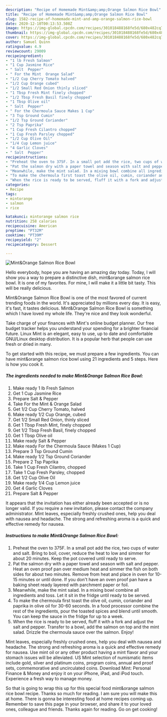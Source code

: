```yaml
---
description: "Recipe of Homemade Mint&amp;amp;Orange Salmon Rice Bowl"
title: "Recipe of Homemade Mint&amp;amp;Orange Salmon Rice Bowl"
slug: 1582-recipe-of-homemade-mint-and-amp-orange-salmon-rice-bowl
date: 2020-12-10T00:13:53.508Z
image: https://img-global.cpcdn.com/recipes/301018488168fe5d/680x482cq70/mintorange-salmon-rice-bowl-recipe-main-photo.jpg
thumbnail: https://img-global.cpcdn.com/recipes/301018488168fe5d/680x482cq70/mintorange-salmon-rice-bowl-recipe-main-photo.jpg
cover: https://img-global.cpcdn.com/recipes/301018488168fe5d/680x482cq70/mintorange-salmon-rice-bowl-recipe-main-photo.jpg
author: Samuel Quinn
ratingvalue: 4.9
reviewcount: 29009
recipeingredient:
- "1 lb Fresh Salmon"
- "1 Cup Jasmine Rice"
- " Salt  Pepper"
- " For the Mint  Orange Salad"
- "1/2 Cup Cherry Tomato halved"
- "1/2 Cup Orange cubed"
- "1/2 Small Red Onion thinly sliced"
- "1 Tbsp Fresh Mint finely chopped"
- "1/2 Tbsp Fresh Basil finely chopped"
- "1 Tbsp Olive oil"
- " Salt  Pepper"
- " For the Chermoula Sauce Makes 1 Cup"
- "3 Tsp Ground Cumin"
- "1/2 Tsp Ground Coriander"
- "2 Tsp Paprika"
- "1 Cup Fresh Cilantro chopped"
- "1 Cup Fresh Parsley chopped"
- "1/2 Cup Olive Oil"
- "1/4 Cup Lemon juice"
- "4 Garlic Cloves"
- " Salt  Pepper"
recipeinstructions:
- "Preheat the oven to 375F. In a small pot add the rice, two cups of water and salt. Bring to boil, cover, reduce the heat to low and simmer for about 20 minutes. Keep the pot covered until ready to serve."
- "Pat the salmon dry with a paper towel and season with salt and pepper. Heat an oven proof pan over medium heat and simmer the fish on both sides for about two minutes. Remove from heat and place in oven for 10-15 minutes or until done. If you don&#39;t have an oven proof pan have a baking sheet ready layered with parchment paper or foil."
- "Meanwhile, make the mint salad. In a mixing bowl combine all ingredients and toss. Let it sit in the fridge until ready to be served."
- "To make the chermoula first toast the olive oil, cumin, coriander and paprika in olive oil for 30-60 seconds. In a food processor combine the rest of the ingredients, pour the toasted spices and blend until smooth. You can keep the sauce in the fridge for up to a week."
- "When the rice is ready to be served, fluff it with a fork and adjust the salt and pepper. Transfer to a bowl, add the salmon on top and the mint salad. Drizzle the chermoula sauce over the salmon. Enjoy!"
categories:
- Recipe
tags:
- mintorange
- salmon
- rice

katakunci: mintorange salmon rice 
nutrition: 258 calories
recipecuisine: American
preptime: "PT32M"
cooktime: "PT39M"
recipeyield: "2"
recipecategory: Dessert

---
```



![Mint&amp;Orange Salmon Rice Bowl](https://img-global.cpcdn.com/recipes/301018488168fe5d/680x482cq70/mintorange-salmon-rice-bowl-recipe-main-photo.jpg)

Hello everybody, hope you are having an amazing day today. Today, I will show you a way to prepare a distinctive dish, mint&amp;orange salmon rice bowl. It is one of my favorites. For mine, I will make it a little bit tasty. This will be really delicious.

Mint&amp;Orange Salmon Rice Bowl is one of the most favored of current trending foods in the world. It's appreciated by millions every day. It is easy, it's fast, it tastes delicious. Mint&amp;Orange Salmon Rice Bowl is something which I have loved my whole life. They're nice and they look wonderful.

Take charge of your finances with Mint&#39;s online budget planner. Our free budget tracker helps you understand your spending for a brighter financial future. Linux Mint is an elegant, easy to use, up to date and comfortable GNU/Linux desktop distribution. It is a popular herb that people can use fresh or dried in many.


To get started with this recipe, we must prepare a few ingredients. You can have mint&amp;orange salmon rice bowl using 21 ingredients and 5 steps. Here is how you cook it.

<!--inarticleads1-->

##### The ingredients needed to make Mint&amp;Orange Salmon Rice Bowl:

1. Make ready 1 lb Fresh Salmon
1. Get 1 Cup Jasmine Rice
1. Prepare  Salt &amp; Pepper
1. Take  For the Mint &amp; Orange Salad
1. Get 1/2 Cup Cherry Tomato, halved
1. Make ready 1/2 Cup Orange, cubed
1. Get 1/2 Small Red Onion, thinly sliced
1. Get 1 Tbsp Fresh Mint, finely chopped
1. Get 1/2 Tbsp Fresh Basil, finely chopped
1. Get 1 Tbsp Olive oil
1. Make ready  Salt &amp; Pepper
1. Make ready  For the Chermoula Sauce (Makes 1 Cup)
1. Prepare 3 Tsp Ground Cumin
1. Make ready 1/2 Tsp Ground Coriander
1. Prepare 2 Tsp Paprika
1. Take 1 Cup Fresh Cilantro, chopped
1. Take 1 Cup Fresh Parsley, chopped
1. Get 1/2 Cup Olive Oil
1. Make ready 1/4 Cup Lemon juice
1. Get 4 Garlic Cloves
1. Prepare  Salt &amp; Pepper


It appears that the invitation has either already been accepted or is no longer valid. If you require a new invitation, please contact the company administrator. Mint leaves, especially freshly crushed ones, help you deal with nausea and headache. The strong and refreshing aroma is a quick and effective remedy for nausea. 

<!--inarticleads2-->

##### Instructions to make Mint&amp;Orange Salmon Rice Bowl:

1. Preheat the oven to 375F. In a small pot add the rice, two cups of water and salt. Bring to boil, cover, reduce the heat to low and simmer for about 20 minutes. Keep the pot covered until ready to serve.
1. Pat the salmon dry with a paper towel and season with salt and pepper. Heat an oven proof pan over medium heat and simmer the fish on both sides for about two minutes. Remove from heat and place in oven for 10-15 minutes or until done. If you don&#39;t have an oven proof pan have a baking sheet ready layered with parchment paper or foil.
1. Meanwhile, make the mint salad. In a mixing bowl combine all ingredients and toss. Let it sit in the fridge until ready to be served.
1. To make the chermoula first toast the olive oil, cumin, coriander and paprika in olive oil for 30-60 seconds. In a food processor combine the rest of the ingredients, pour the toasted spices and blend until smooth. You can keep the sauce in the fridge for up to a week.
1. When the rice is ready to be served, fluff it with a fork and adjust the salt and pepper. Transfer to a bowl, add the salmon on top and the mint salad. Drizzle the chermoula sauce over the salmon. Enjoy!


Mint leaves, especially freshly crushed ones, help you deal with nausea and headache. The strong and refreshing aroma is a quick and effective remedy for nausea. Use mint oil or any other product having a mint flavor and your stomach issues will be alleviated. US Mint selection of numismatic items include gold, silver and platinum coins, program coins, annual and proof sets, commemorative and uncirculated coins. Download Mint: Personal Finance &amp; Money and enjoy it on your iPhone, iPad, and iPod touch. ‎Experience a fresh way to manage money. 

So that is going to wrap this up for this special food mint&amp;orange salmon rice bowl recipe. Thanks so much for reading. I am sure you will make this at home. There is gonna be interesting food at home recipes coming up. Remember to save this page in your browser, and share it to your loved ones, colleague and friends. Thanks again for reading. Go on get cooking!
